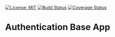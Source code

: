 [![License: MIT](https://img.shields.io/badge/License-MIT-yellow.svg)](https://opensource.org/licenses/MIT)
[![Build Status](https://travis-ci.com/benfluleck/hotel-booking-application-api.svg?branch=develop)](https://travis-ci.com/benfluleck/hotel-booking-application-api)
[![Coverage Status](https://coveralls.io/repos/github/benfluleck/hotel-booking-application-api/badge.svg)](https://coveralls.io/github/benfluleck/hotel-booking-application-api)


# Authentication Base App
